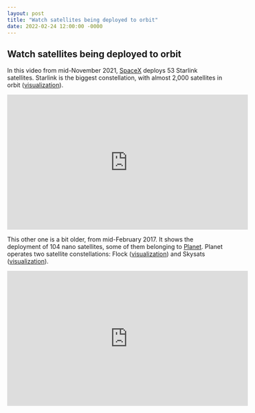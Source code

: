 ```yaml
---
layout: post
title: "Watch satellites being deployed to orbit"
date: 2022-02-24 12:00:00 -0000
---
```


## Watch satellites being deployed to orbit

In this video from mid-November 2021, [SpaceX](https://www.spacex.com/) deploys 53 Starlink satellites.
Starlink is the biggest constellation, with almost 2,000 satellites in orbit
([visualization](https://platform.leolabs.space/visualizations/leo#search=starlink;view=lastTracked)).

<iframe width="560" height="315" src="https://www.youtube.com/embed/b9CfcGZNGjM" title="YouTube video player" frameborder="0" allow="accelerometer; autoplay; clipboard-write; encrypted-media; gyroscope; picture-in-picture" allowfullscreen></iframe>

This other one is a bit older, from mid-February 2017. It shows the deployment
of 104 nano satellites, some of them belonging to [Planet](https://www.planet.com/).
Planet operates two satellite constellations: Flock ([visualization](https://platform.leolabs.space/visualizations/leo#search=flock;view=lastTracked))
and Skysats ([visualization](https://platform.leolabs.space/visualizations/leo#search=skysats;view=lastTracked)). 
<iframe width="560" height="315" src="https://www.youtube.com/embed/c0BpjPUT5FE" title="YouTube video player" frameborder="0" allow="accelerometer; autoplay; clipboard-write; encrypted-media; gyroscope; picture-in-picture" allowfullscreen></iframe>
